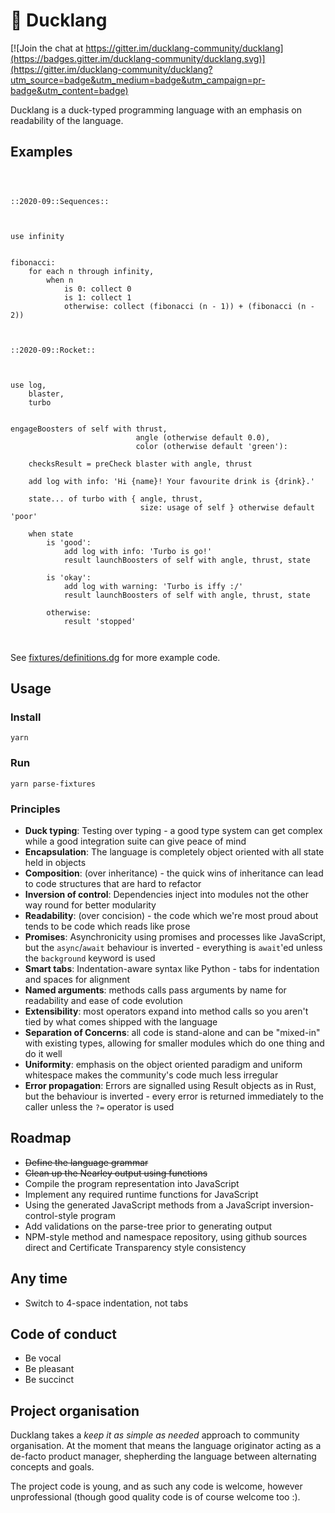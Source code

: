 # 🐥 Ducklang

[![Join the chat at https://gitter.im/ducklang-community/ducklang](https://badges.gitter.im/ducklang-community/ducklang.svg)](https://gitter.im/ducklang-community/ducklang?utm_source=badge&utm_medium=badge&utm_campaign=pr-badge&utm_content=badge)

Ducklang is a duck-typed programming language with an emphasis on readability of the language.

## Examples

```ducklang



::2020-09::Sequences::



use infinity


fibonacci:
    for each n through infinity,
        when n
            is 0: collect 0
            is 1: collect 1
            otherwise: collect (fibonacci (n - 1)) + (fibonacci (n - 2))



::2020-09::Rocket::



use log,
    blaster,
    turbo


engageBoosters of self with thrust,
                            angle (otherwise default 0.0),
                            color (otherwise default 'green'):

    checksResult = preCheck blaster with angle, thrust

    add log with info: 'Hi {name}! Your favourite drink is {drink}.'

    state... of turbo with { angle, thrust,
                             size: usage of self } otherwise default 'poor'

    when state
        is 'good':
            add log with info: 'Turbo is go!'
            result launchBoosters of self with angle, thrust, state

        is 'okay':
            add log with warning: 'Turbo is iffy :/'
            result launchBoosters of self with angle, thrust, state

        otherwise:
            result 'stopped'



```

See [fixtures/definitions.dg](fixtures/definitions.dg) for more example code.

## Usage

### Install
```shell script
yarn
```

### Run
```shell script
yarn parse-fixtures
```

### Principles

* **Duck typing**: Testing over typing - a good type system can get complex while a good integration suite can give peace of mind
* **Encapsulation**: The language is completely object oriented with all state held in objects
* **Composition**: (over inheritance) - the quick wins of inheritance can lead to code structures that are hard to refactor
* **Inversion of control**: Dependencies inject into modules not the other way round for better modularity
* **Readability**: (over concision) - the code which we're most proud about tends to be code which reads like prose
* **Promises**: Asynchronicity using promises and processes like JavaScript, but the `async`/`await` behaviour is inverted - everything is `await`'ed unless the `background` keyword is used
* **Smart tabs**: Indentation-aware syntax like Python - tabs for indentation and spaces for alignment
* **Named arguments**: methods calls pass arguments by name for readability and ease of code evolution
* **Extensibility**: most operators expand into method calls so you aren't tied by what comes shipped with the language
* **Separation of Concerns**: all code is stand-alone and can be "mixed-in" with existing types, allowing for smaller modules which do one thing and do it well
* **Uniformity**: emphasis on the object oriented paradigm and uniform whitespace makes the community's code much less irregular
* **Error propagation**: Errors are signalled using Result objects as in Rust, but the behaviour is inverted - every error is returned immediately to the caller unless the `?=` operator is used

## Roadmap

* ~~Define the language grammar~~
* ~~Clean up the Nearley output using functions~~
* Compile the program representation into JavaScript
* Implement any required runtime functions for JavaScript
* Using the generated JavaScript methods from a JavaScript inversion-control-style program
* Add validations on the parse-tree prior to generating output
* NPM-style method and namespace repository, using github sources direct and Certificate Transparency style consistency

## Any time

* Switch to 4-space indentation, not tabs

## Code of conduct

* Be vocal
* Be pleasant
* Be succinct

## Project organisation

Ducklang takes a *keep it as simple as needed* approach to community organisation.
At the moment that means the language originator acting as a de-facto
product manager, shepherding the language between alternating concepts and goals.

The project code is young, and as such any code is welcome, however unprofessional
(though good quality code is of course welcome too :).
